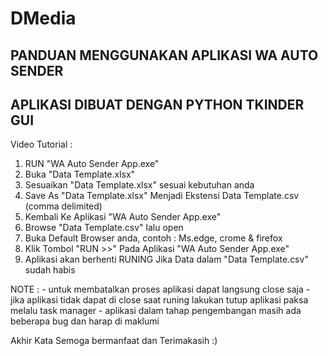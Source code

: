 # DMedia
PANDUAN MENGGUNAKAN APLIKASI WA AUTO SENDER
--------------------------------------------
APLIKASI DIBUAT DENGAN PYTHON TKINDER GUI
-----------------------------------------

Video Tutorial :


1. RUN "WA Auto Sender App.exe"
2. Buka "Data Template.xlsx"
3. Sesuaikan "Data Template.xlsx" sesuai kebutuhan anda
4. Save As "Data Template.xlsx" Menjadi Ekstensi Data Template.csv (comma delimited)
5. Kembali Ke Aplikasi "WA Auto Sender App.exe"
6. Browse "Data Template.csv" lalu open
7. Buka Default Browser anda, contoh : Ms.edge, crome & firefox
8. Klik Tombol "RUN >>" Pada Aplikasi "WA Auto Sender App.exe"
9. Aplikasi akan berhenti RUNING Jika Data dalam "Data Template.csv" sudah habis


NOTE :
      - untuk membatalkan proses aplikasi dapat langsung close saja
      - jika aplikasi tidak dapat di close saat runing lakukan tutup aplikasi paksa melalu task manager
      - aplikasi dalam tahap pengembangan masih ada beberapa bug dan harap di maklumi

Akhir Kata Semoga bermanfaat dan Terimakasih :)

